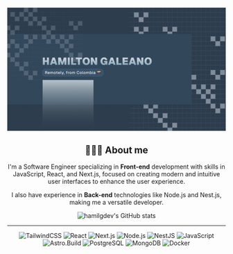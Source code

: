 ![Cover web profile](/assets/og.jpg)

<div align="center">

## 👨🏽‍💻 About me

I'm a Software Engineer specializing in **Front-end** development with skills in JavaScript, React, and Next.js, focused on creating modern and intuitive user interfaces to enhance the user experience.

I also have experience in **Back-end** technologies like Node.js and Nest.js, making me a versatile developer.

</div>

<div align="center">
   
   ![hamilgdev's GitHub stats](https://github-readme-stats.vercel.app/api?username=hamilgdev&show_icons=true&locale=en&theme=transparent&title_color=537895&icon_color=799CB7&text_color=39536B)
   
</div>

---

<div align="center">

![TailwindCSS](https://img.shields.io/badge/tailwindcss-%2338B2AC.svg?style=for-the-badge&logo=tailwind-css&logoColor=white)
![React](https://img.shields.io/badge/react-%2320232a.svg?style=for-the-badge&logo=react&logoColor=%2361DAFB)
![Next.js](https://img.shields.io/badge/next.js-%23000000.svg?style=for-the-badge&logo=next-dot-js&logoColor=white)
![Node.js](https://img.shields.io/badge/node.js-%23339933.svg?style=for-the-badge&logo=node-dot-js&logoColor=white)
![NestJS](https://img.shields.io/badge/nestjs-%23E0234E.svg?style=for-the-badge&logo=nestjs&logoColor=white)
![JavaScript](https://img.shields.io/badge/javascript-%23323330.svg?style=for-the-badge&logo=javascript&logoColor=%23F7DF1E)
![Astro.Build](https://img.shields.io/badge/Astro.build-%23000122.svg?style=for-the-badge&logo=astro&logoColor=white")
![PostgreSQL](https://img.shields.io/badge/postgresql-%23336791.svg?style=for-the-badge&logo=postgresql&logoColor=white)
![MongoDB](https://img.shields.io/badge/mongodb-%2347A248.svg?style=for-the-badge&logo=mongodb&logoColor=white)
![Docker](https://img.shields.io/badge/docker-%232496ED.svg?style=for-the-badge&logo=docker&logoColor=white)

</div>
